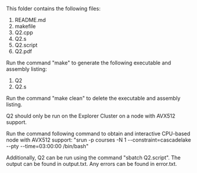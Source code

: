 This folder contains the following files:
1. README.md
2. makefile
3. Q2.cpp
4. Q2.s
5. Q2.script
4. Q2.pdf

Run the command "make" to generate the following executable and assembly listing:
1. Q2
2. Q2.s

Run the command "make clean" to delete the executable and assembly listing.

Q2 should only be run on the Explorer Cluster on a node with AVX512 support.

Run the command following command to obtain and interactive CPU-based node with AVX512 support: 
"srun -p courses -N 1 --constraint=cascadelake --pty --time=03:00:00 /bin/bash"

Additionally, Q2 can be run using the command "sbatch Q2.script".
The output can be found in output.txt.
Any errors can be found in error.txt.